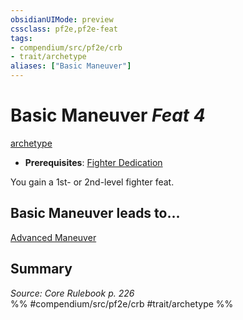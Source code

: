 ```yaml
---
obsidianUIMode: preview
cssclass: pf2e,pf2e-feat
tags:
- compendium/src/pf2e/crb
- trait/archetype
aliases: ["Basic Maneuver"]
---
```

# Basic Maneuver  *Feat 4*  
[archetype](../../rules/traits/archetype.md)  

- **Prerequisites**: [Fighter Dedication](fighter-dedication.md)

You gain a 1st- or 2nd-level fighter feat.

## Basic Maneuver leads to...

[Advanced Maneuver](advanced-maneuver.md)

## Summary

*Source: Core Rulebook p. 226*  
%% #compendium/src/pf2e/crb #trait/archetype %%